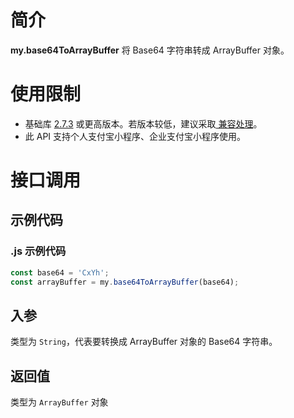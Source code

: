 
# 简介
**my.base64ToArrayBuffer** 将 Base64 字符串转成 ArrayBuffer 对象。

# 使用限制

- 基础库 [2.7.3](https://opendocs.alipay.com/mini/framework/lib-upgrade-v2) 或更高版本。若版本较低，建议采取[ 兼容处理](https://opendocs.alipay.com/mini/framework/compatibility)。
- 此 API 支持个人支付宝小程序、企业支付宝小程序使用。

# 接口调用

## 示例代码

### .js 示例代码
```javascript
const base64 = 'CxYh';
const arrayBuffer = my.base64ToArrayBuffer(base64);
```

## 入参
类型为 `String`，代表要转换成 ArrayBuffer 对象的 Base64 字符串。

## 返回值
类型为 `ArrayBuffer` 对象
